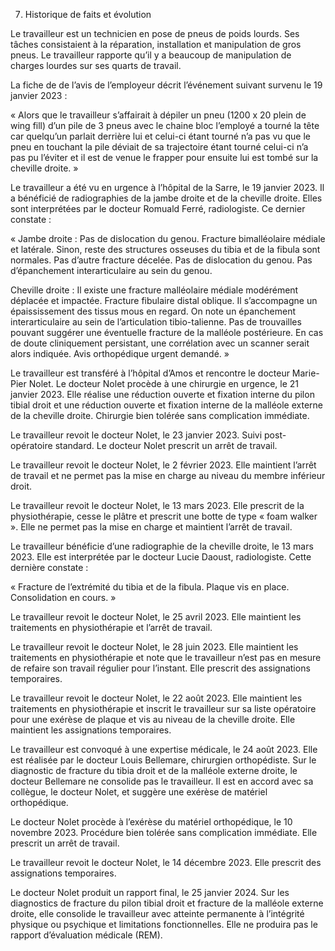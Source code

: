 7. Historique de faits et évolution

Le travailleur est un technicien en pose de pneus de poids lourds. Ses tâches consistaient à la réparation, installation et manipulation de gros pneus. Le travailleur rapporte qu’il y a beaucoup de manipulation de charges lourdes sur ses quarts de travail.

La fiche de de l’avis de l’employeur décrit l’événement suivant survenu le 19 janvier 2023 :

« Alors que le travailleur s’affairait à dépiler un pneu (1200 x 20 plein de wing fill) d’un pile de 3 pneus avec le chaine bloc l’employé a tourné la tête car quelqu’un parlait derrière lui et celui-ci étant tourné n’a pas vu que le pneu en touchant la pile déviait de sa trajectoire étant tourné celui-ci n’a pas pu l’éviter et il est de venue le frapper pour ensuite lui est tombé sur la cheville droite. »

Le travailleur a été vu en urgence à l’hôpital de la Sarre, le 19 janvier 2023. Il a bénéficié de radiographies de la jambe droite et de la cheville droite. Elles sont interprétées par le docteur Romuald Ferré, radiologiste. Ce dernier constate :

« Jambe droite :
Pas de dislocation du genou.
Fracture bimalléolaire médiale et latérale. Sinon, reste des structures osseuses du tibia et de la fibula sont normales.
Pas d’autre fracture décelée.
Pas de dislocation du genou. Pas d’épanchement interarticulaire au sein du genou.

Cheville droite :
Il existe une fracture malléolaire médiale modérément déplacée et impactée.
Fracture fibulaire distal oblique. Il s’accompagne un épaississement des tissus mous en regard. On note un épanchement interarticulaire au sein de l’articulation tibio-talienne. Pas de trouvailles pouvant suggérer une éventuelle fracture de la malléole postérieure. En cas de doute cliniquement persistant, une corrélation avec un scanner serait alors indiquée. Avis orthopédique urgent demandé. »

Le travailleur est transféré à l’hôpital d’Amos et rencontre le docteur Marie-Pier Nolet. Le docteur Nolet procède à une chirurgie en urgence, le 21 janvier 2023. Elle réalise une réduction ouverte et fixation interne du pilon tibial droit et une réduction ouverte et fixation interne de la malléole externe de la cheville droite. Chirurgie bien tolérée sans complication immédiate.

Le travailleur revoit le docteur Nolet, le 23 janvier 2023. Suivi post-opératoire standard. Le docteur Nolet prescrit un arrêt de travail.

Le travailleur revoit le docteur Nolet, le 2 février 2023. Elle maintient l’arrêt de travail et ne permet pas la mise en charge au niveau du membre inférieur droit.

Le travailleur revoit le docteur Nolet, le 13 mars 2023. Elle prescrit de la physiothérapie, cesse le plâtre et prescrit une botte de type « foam walker ». Elle ne permet pas la mise en charge et maintient l’arrêt de travail.

Le travailleur bénéficie d’une radiographie de la cheville droite, le 13 mars 2023. Elle est interprétée par le docteur Lucie Daoust, radiologiste. Cette dernière constate :

« Fracture de l’extrémité du tibia et de la fibula. Plaque vis en place. Consolidation en cours. »

Le travailleur revoit le docteur Nolet, le 25 avril 2023. Elle maintient les traitements en physiothérapie et l’arrêt de travail.

Le travailleur revoit le docteur Nolet, le 28 juin 2023. Elle maintient les traitements en physiothérapie et note que le travailleur n’est pas en mesure de refaire son travail régulier pour l’instant. Elle prescrit des assignations temporaires. 

Le travailleur revoit le docteur Nolet, le 22 août 2023. Elle maintient les traitements en physiothérapie et inscrit le travailleur sur sa liste opératoire pour une exérèse de plaque et vis au niveau de la cheville droite. Elle maintient les assignations temporaires.

Le travailleur est convoqué à une expertise médicale, le 24 août 2023. Elle est réalisée par le docteur Louis Bellemare, chirurgien orthopédiste. Sur le diagnostic de fracture du tibia droit et de la malléole externe droite, le docteur Bellemare ne consolide pas le travailleur. Il est en accord avec sa collègue, le docteur Nolet, et suggère une exérèse de matériel orthopédique.

Le docteur Nolet procède à l’exérèse du matériel orthopédique, le 10 novembre 2023. Procédure bien tolérée sans complication immédiate. Elle prescrit un arrêt de travail.

Le travailleur revoit le docteur Nolet, le 14 décembre 2023. Elle prescrit des assignations temporaires.

Le docteur Nolet produit un rapport final, le 25 janvier 2024. Sur les diagnostics de fracture du pilon tibial droit et fracture de la malléole externe droite, elle consolide le travailleur avec atteinte permanente à l’intégrité physique ou psychique et limitations fonctionnelles. Elle ne produira pas le rapport d’évaluation médicale (REM).
